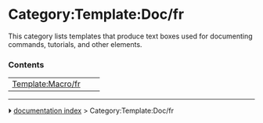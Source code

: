 # Category:Template:Doc/fr
This category lists templates that produce text boxes used for documenting commands, tutorials, and other elements.

### Contents

|     |     |     |
| --- | --- | --- |
| [Template:Macro/fr](Template_Macro/fr.md) |



---
⏵ [documentation index](../README.md) > Category:Template:Doc/fr
